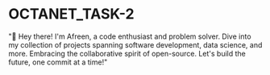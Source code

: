 # OCTANET_TASK-2
"👋 Hey there! I'm Afreen, a code enthusiast and problem solver. Dive into my collection of projects spanning software development, data science, and more. Embracing the collaborative spirit of open-source. Let's build the future, one commit at a time!"

